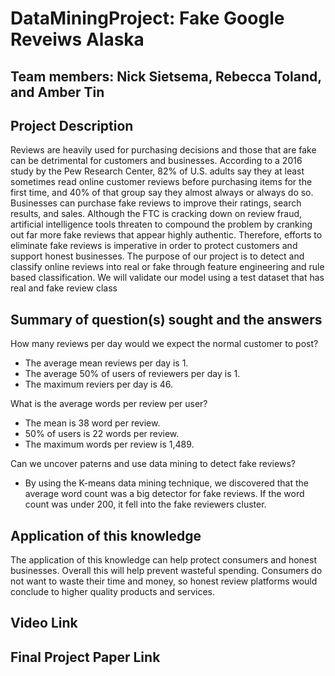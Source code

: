 # DataMiningProject: Fake Google Reveiws Alaska

## Team members: Nick Sietsema, Rebecca Toland, and Amber Tin

## Project Description
Reviews are heavily used for purchasing decisions and those that are fake can be detrimental for customers and businesses. According to a 2016 study by the Pew Research Center, 82% of U.S. adults say they at least sometimes read online customer reviews before purchasing items for the first time, and 40% of that group say they almost always or always do so. Businesses can purchase fake reviews to improve their ratings, search results, and sales. Although the FTC is cracking down on review fraud, artificial intelligence tools threaten to compound the problem by cranking out far more fake reviews that appear highly authentic. Therefore, efforts to eliminate fake reviews is imperative in order to protect customers and support honest businesses.
The purpose of our project is to detect and classify online reviews into real or fake through feature engineering and rule based classification. We will validate our model using a test dataset that has real and fake review class
## Summary of question(s) sought and the answers

How many reviews per day would we expect the normal customer to post?
* The average mean reviews per day is 1.
* The average 50% of users of reviewers per day is 1.
* The maximum reviers per day is 46.

What is the average words per review per user?
* The mean is 38 word per review.
* 50% of users is 22 words per review.
* The maximum words per review is 1,489.
  
Can we uncover paterns and use data mining to detect fake reviews?
* By using the K-means data mining technique, we discovered that the average word count was a big detector for fake reviews. If the word count was under 200, it fell into the fake reviewers cluster.

## Application of this knowledge
The application of this knowledge can help protect consumers and honest businesses. Overall this will help prevent wasteful spending. Consumers do not want to waste their time and money, so honest review platforms would conclude to higher quality products and services. 

## Video Link

## Final Project Paper Link

